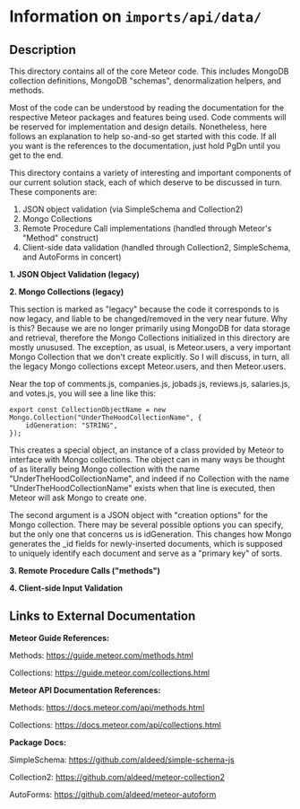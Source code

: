# Information on `imports/api/data/`

## Description

This directory contains all of the core Meteor code. This includes MongoDB collection
definitions, MongoDB "schemas", denormalization helpers, and methods.

Most of the code can be understood by reading the documentation for the respective
Meteor packages and features being used. Code comments will be reserved for
implementation and design details. Nonetheless, here follows an explanation to help
so-and-so get started with this code. If all you want is the references to the
documentation, just hold PgDn until you get to the end.

This directory contains a variety of interesting and important components
of our current solution stack, each of which deserve to be discussed in
turn. These components are:

1) JSON object validation (via SimpleSchema and Collection2)
2) Mongo Collections
3) Remote Procedure Call implementations (handled through Meteor's "Method" construct)
4) Client-side data validation (handled through Collection2, SimpleSchema, and AutoForms in concert)

__1. JSON Object Validation (legacy)__



__2. Mongo Collections (legacy)__

This section is marked as "legacy" because the code it corresponds to is
now legacy, and liable to be changed/removed in the very near future. Why is
this? Because we are no longer primarily using MongoDB for data storage and
retrieval, therefore the Mongo Collections initialized in this directory are
mostly unusused. The exception, as usual, is Meteor.users, a very
important Mongo Collection that we don't create explicitly. So I will discuss,
in turn, all the legacy Mongo collections except Meteor.users, and then Meteor.users.

Near the top of comments.js, companies.js, jobads.js, reviews.js, salaries.js,
and votes.js, you will see a line like this:

    export const CollectionObjectName = new Mongo.Collection("UnderTheHoodCollectionName", {
        idGeneration: "STRING",
    });

This creates a special object, an instance of a class provided by Meteor to
interface with Mongo collections. The object can in many ways be thought of
as literally being Mongo collection with the name "UnderTheHoodCollectionName",
and indeed if no Collection with the name "UnderTheHoodCollectionName" exists
when that line is executed, then Meteor will ask Mongo to create one.

The second argument is a JSON object with "creation options" for the Mongo
collection. There may be several possible options you can specify, but the
only one that concerns us is idGeneration. This changes how Mongo generates
the \_id fields for newly-inserted documents, which is supposed to uniquely
identify each document and serve as a "primary key" of sorts.

__3. Remote Procedure Calls ("methods")__



__4. Client-side Input Validation__



## Links to External Documentation

__Meteor Guide References:__

Methods: https://guide.meteor.com/methods.html

Collections: https://guide.meteor.com/collections.html

__Meteor API Documentation References:__

Methods: https://docs.meteor.com/api/methods.html

Collections: https://docs.meteor.com/api/collections.html

__Package Docs:__

SimpleSchema: https://github.com/aldeed/simple-schema-js

Collection2: https://github.com/aldeed/meteor-collection2

AutoForms: https://github.com/aldeed/meteor-autoform
